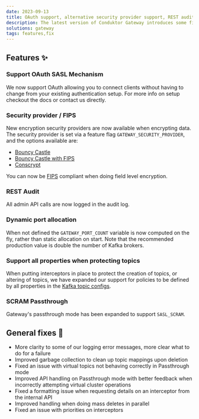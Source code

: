 ```yaml
---
date: 2023-09-13
title: OAuth support, alternative security provider support, REST audit and more
description: The latest version of Conduktor Gateway introduces some fixes & improvements.
solutions: gateway
tags: features,fix
---
```


## Features ✨

### Support OAuth SASL Mechanism

We now support OAuth allowing you to connect clients without having to change from your existing authentication setup. For more info on setup checkout the docs or contact us directly.

### Security provider / FIPS

New encryption security providers are now available when encrypting data. 
The security provider is set via a feature flag `GATEWAY_SECURITY_PROVIDER`, and the options available are: 

* [Bouncy Castle](https://www.bouncycastle.org/)
* [Bouncy Castle with FIPS](https://downloads.bouncycastle.org/fips-java/docs/BC-FJA-SecurityPolicy-1.0.2.pdf)
* [Conscrypt](https://www.conscrypt.org/)

You can now be [FIPS](https://en.wikipedia.org/wiki/Federal_Information_Processing_Standards) compliant when doing field level encryption.

### REST Audit

All admin API calls are now logged in the audit log.

### Dynamic port allocation 

When not defined the `GATEWAY_PORT_COUNT` variable is now computed on the fly, rather than static allocation on start. 
Note that the recommended production value is double the number of Kafka brokers.

### Support all properties when protecting topics

When putting interceptors in place to protect the creation of topics, or altering of topics, we have expanded our support for policies to be defined by all properties in the [Kafka topic configs](https://kafka.apache.org/documentation/#topicconfigs). 



### SCRAM Passthrough

Gateway's passthrough mode has been expanded to support `SASL_SCRAM`.

## General fixes 🔨

- More clarity to some of our logging error messages, more clear what to do for a failure
- Improved garbage collection to clean up topic mappings upon deletion
- Fixed an issue with virtual topics not behaving correctly in Passthrough mode
- Improved API handling on Passthrough mode with better feedback when incorrectly attempting virtual cluster operations
- Fixed a formatting issue when requesting details on an interceptor from the internal API
- Improved handling when doing mass deletes in parallel
- Fixed an issue with priorities on interceptors
